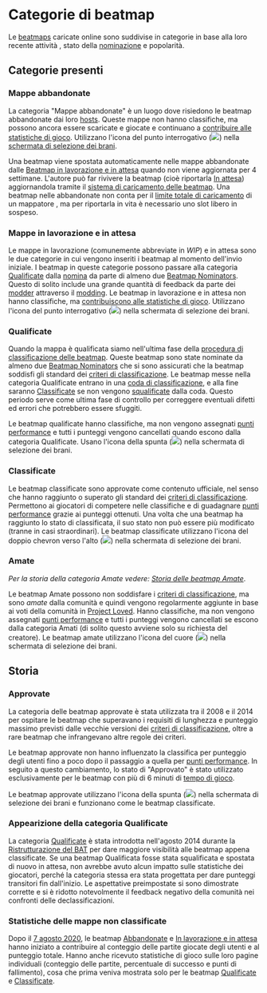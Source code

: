 # Categorie di beatmap

Le [beatmaps](/wiki/Beatmap) caricate online sono suddivise in categorie in base alla loro recente attività , stato della [nominazione](/wiki/Beatmap_ranking_procedure#qualification) e popolarità.

## Categorie presenti

### Mappe abbandonate

La categoria "Mappe abbandonate" è un luogo dove risiedono le beatmap abbandonate dai loro [hosts](/wiki/Beatmap/Beatmap_host). Queste mappe non hanno classifiche, ma possono ancora essere scaricate e giocate e continuano a [contribuire alle statistiche di gioco](#statistiche-delle-mappe-non-classificate). Utilizzano l'icona del punto interrogativo (![](/wiki/shared/status/graveyard.png)) nella [schermata di selezione dei brani](/wiki/Client/Interface#song-select).

Una beatmap viene spostata automaticamente nelle mappe abbandonate dalle [Beatmap in lavorazione e in attesa](#mappe-in-lavorazione-e-in-attesa) quando non viene aggiornata per 4 settimane. L'autore può far rivivere la beatmap (cioè riportarla [In attesa](#mappe-in-lavorazione-e-in-attesa)) aggiornandola tramite il [sistema di caricamento delle beatmap](/wiki/Beatmapping/Beatmap_submission). Una beatmap nelle abbandonate non conta per il [limite totale di caricamento](/wiki/osu!supporter#limiti-aumentati) di un mappatore , ma per riportarla in vita è necessario uno slot libero in sospeso.

### Mappe in lavorazione e in attesa

Le mappe in lavorazione (comunemente abbreviate in *WIP*) e in attesa sono le due categorie in cui vengono inseriti i beatmap al momento dell'invio iniziale. I beatmap in queste categorie possono passare alla categoria [Qualificate](#qualificate) dalla [nomina](/wiki/Beatmap_ranking_procedure#nominations) da parte di almeno due [Beatmap Nominators](/wiki/People/Beatmap_Nominators). Questo di solito include una grande quantità di feedback da parte dei [modder](/wiki/Modding/Modder) attraverso il [modding](/wiki/Modding). Le beatmap in lavorazione e in attesa non hanno classifiche, ma [contribuiscono alle statistiche di gioco](#statistiche-delle-mappe-non-classificate). Utilizzano l'icona del punto interrogativo (![](/wiki/shared/status/pending.png)) nella schermata di selezione dei brani.

### Qualificate

Quando la mappa è qualificata siamo nell'ultima fase della [procedura di classificazione delle beatmap](/wiki/Beatmap_ranking_procedure). Queste beatmap sono state nominate da almeno due [Beatmap Nominators](/wiki/People/Beatmap_Nominators) che si sono assicurati che la beatmap soddisfi gli standard dei [criteri di classificazione](/wiki/Ranking_Criteria). Le beatmap messe nella categoria Qualificate entrano in una [coda di classificazione](/wiki/Beatmap_ranking_procedure/Ranking_queue), e alla fine saranno [Classificate](#classificate) se non vengono [squalificate](/wiki/Beatmap_ranking_procedure#nomination-resets) dalla coda. Questo periodo serve come ultima fase di controllo per correggere eventuali difetti ed errori che potrebbero essere sfuggiti.

Le beatmap qualificate hanno classifiche, ma non vengono assegnati [punti performance](/wiki/Performance_points) e tutti i punteggi vengono cancellati quando escono dalla categoria Qualificate. Usano l'icona della spunta (![](/wiki/shared/status/qualified.png)) nella schermata di selezione dei brani.

### Classificate

Le beatmap classificate sono approvate come contenuto ufficiale, nel senso che hanno raggiunto o superato gli standard dei [criteri di classificazione](/wiki/Ranking_Criteria). Permettono ai giocatori di competere nelle classifiche e di guadagnare [punti performance](/wiki/Performance_points) grazie ai punteggi ottenuti. Una volta che una beatmap ha raggiunto lo stato di classificata, il suo stato non può essere più modificato (tranne in casi straordinari). Le beatmap classificate utilizzano l'icona del doppio chevron verso l'alto (![](/wiki/shared/status/ranked.png)) nella schermata di selezione dei brani.

### Amate

*Per la storia della categoria Amate vedere: [Storia delle beatmap Amate](/wiki/History_of_osu!/History_of_Loved)*.

Le beatmap Amate possono non soddisfare i [criteri di classificazione](/wiki/Ranking_Criteria), ma sono *amate* dalla comunità e quindi vengono regolarmente aggiunte in base ai voti della comunità in [Project Loved](/wiki/Community/Project_Loved). Hanno classifiche, ma non vengono assegnati [punti performance](/wiki/Performance_points) e tutti i punteggi vengono cancellati se escono dalla categoria Amati (di solito questo avviene solo su richiesta del creatore). Le beatmap amate utilizzano l'icona del cuore (![](/wiki/shared/status/loved.png)) nella schermata di selezione dei brani.

## Storia

### Approvate

La categoria delle beatmap approvate è stata utilizzata tra il 2008 e il 2014 per ospitare le beatmap che superavano i requisiti di lunghezza e punteggio massimo previsti dalle vecchie versioni dei [criteri di classificazione](/wiki/Ranking_Criteria), oltre a rare beatmap che infrangevano altre regole dei criteri.

Le beatmap approvate non hanno influenzato la classifica per punteggio degli utenti fino a poco dopo il passaggio a quella per [punti performance](/wiki/Performance_points). In seguito a questo cambiamento, lo stato di "Approvato" è stato utilizzato esclusivamente per le beatmap con più di 6 minuti di [tempo di gioco](/wiki/Beatmap/Drain_time).

Le beatmap approvate utilizzano l'icona della spunta (![](/wiki/shared/status/approved.png)) nella schermata di selezione dei brani e funzionano come le beatmap classificate.

### Appearizione della categoria Qualificate

La categoria [Qualificate](#qualificate) è stata introdotta nell'agosto 2014 durante la [Ristrutturazione del BAT](https://osu.ppy.sh/home/news/2014-08-21-restructuring-of-the-bat) per dare maggiore visibilità alle beatmap appena classificate. Se una beatmap Qualificata fosse stata squalificata e spostata di nuovo in attesa, non avrebbe avuto alcun impatto sulle statistiche dei giocatori, perché la categoria stessa era stata progettata per dare punteggi transitori fin dall'inizio. Le aspettative preimpostate si sono dimostrate corrette e si è ridotto notevolmente il feedback negativo della comunità nei confronti delle declassificazioni.

### Statistiche delle mappe non classificate

Dopo il [7 agosto 2020](https://osu.ppy.sh/home/changelog/stable40/20200807.3), le beatmap [Abbandonate](#mappe-abbandonate) e [In lavorazione e in attesa](#mappe-in-lavorazione-e-in-attesa) hanno iniziato a contribuire al conteggio delle partite giocate degli utenti e al punteggio totale. Hanno anche ricevuto statistiche di gioco sulle loro pagine individuali (conteggio delle partite, percentuale di successo e punti di fallimento), cosa che prima veniva mostrata solo per le beatmap [Qualificate](#qualificate) e [Classificate](#classificate).

